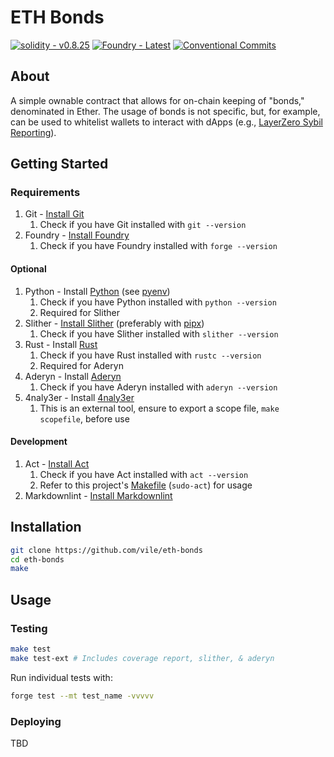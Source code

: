 # ETH Bonds

[![solidity - v0.8.25](https://img.shields.io/badge/solidity-v0.8.25-2ea44f?logo=solidity)](https://soliditylang.org/)
[![Foundry - Latest](https://img.shields.io/static/v1?label=Foundry&message=latest&color=black&logo=solidity&logoColor=white)](https://book.getfoundry.sh/)
[![Conventional Commits](https://img.shields.io/badge/Conventional%20Commits-1.0.0-%23FE5196?logo=conventionalcommits&logoColor=white)](https://conventionalcommits.org)

## About

A simple ownable contract that allows for on-chain keeping of "bonds," denominated in Ether.
The usage of bonds is not specific, but, for example, can be used to whitelist wallets to interact with dApps (e.g., [LayerZero Sybil Reporting](https://x.com/LayerZero_Labs/status/1794186650223878240)).

## Getting Started

### Requirements

1. Git - [Install Git](https://git-scm.com/book/en/v2/Getting-Started-Installing-Git)
   1. Check if you have Git installed with `git --version`
2. Foundry - [Install Foundry](https://getfoundry.sh/)
   1. Check if you have Foundry installed with `forge --version`

#### Optional

1. Python - Install [Python](https://docs.python.org/3/using/unix.html) (see [pyenv](https://github.com/pyenv/pyenv))
   1. Check if you have Python installed with `python --version`
   2. Required for Slither
2. Slither - [Install Slither](https://github.com/crytic/slither?tab=readme-ov-file#how-to-install) (preferably with [pipx](https://github.com/pypa/pipx))
   1. Check if you have Slither installed with `slither --version`
3. Rust - Install [Rust](https://www.rust-lang.org/tools/install)
   1. Check if you have Rust installed with `rustc --version`
   2. Required for Aderyn
4. Aderyn - Install [Aderyn](https://github.com/Cyfrin/aderyn#installation)
   1. Check if you have Aderyn installed with `aderyn --version`
5. 4naly3er - Install [4naly3er](https://github.com/Picodes/4naly3er)
   1. This is an external tool, ensure to export a scope file, `make scopefile`, before use

#### Development

1. Act - [Install Act](https://nektosact.com/installation/index.html#pre-built-artifacts)
   1. Check if you have Act installed with `act --version`
   2. Refer to this project's [Makefile](./Makefile) (`sudo-act`) for usage
2. Markdownlint - [Install Markdownlint](https://marketplace.visualstudio.com/items?itemName=DavidAnson.vscode-markdownlint)

## Installation

```bash
git clone https://github.com/vile/eth-bonds
cd eth-bonds
make
```

## Usage

### Testing

```bash
make test
make test-ext # Includes coverage report, slither, & aderyn
```

Run individual tests with:

```bash
forge test --mt test_name -vvvvv
```

### Deploying

TBD
